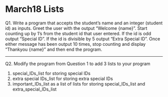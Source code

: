 # March18 Lists

Q1. Write a program that accepts the student’s name and an integer (student id) as inputs. Greet the user with the output “Welcome {name}”. Start counting up by 1’s from the student id that user entered. If the id is odd output “Special ID”. If the id is divisible by 5 output “Extra Special ID”. Once either message has been output 10 times, stop counting and display “Thankyou {name}” and then end the program.

---

Q2. Modify the program from Question 1 to add 3 lists to your program
1.	special_IDs_list for storing special IDs
2.	extra special IDs_list for storing extra special IDs
3.	important_IDs_list as a list of lists for storing special_IDs_list and extra_special_IDs_list
